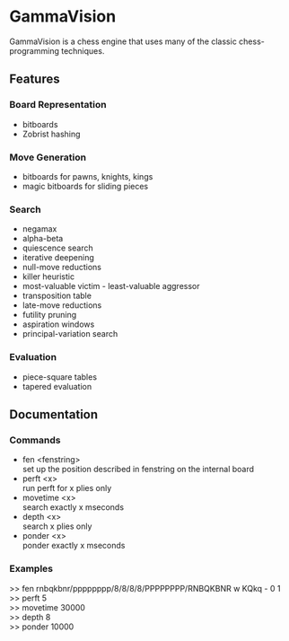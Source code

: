 # GammaVision
GammaVision is a chess engine that uses many of the classic chess-programming techniques.

## Features
### Board Representation
- bitboards
- Zobrist hashing

### Move Generation
- bitboards for pawns, knights, kings
- magic bitboards for sliding pieces

### Search
- negamax
- alpha-beta
- quiescence search
- iterative deepening
- null-move reductions
- killer heuristic
- most-valuable victim - least-valuable aggressor
- transposition table
- late-move reductions
- futility pruning
- aspiration windows
- principal-variation search

### Evaluation
- piece-square tables
- tapered evaluation

## Documentation
### Commands
- fen \<fenstring\> <br/>
  set up the position described in fenstring on the internal board
- perft \<x\> <br/>
  run perft for x plies only <br/>
- movetime \<x\> <br/>
  search exactly x mseconds
- depth \<x\> <br/>
  search x plies only
- ponder \<x\> <br/>
  ponder exactly x mseconds
  
### Examples
\>> fen rnbqkbnr/pppppppp/8/8/8/8/PPPPPPPP/RNBQKBNR w KQkq - 0 1 <br/>
\>> perft 5 <br/>
\>> movetime 30000 <br/>
\>> depth 8 <br/>
\>> ponder 10000
